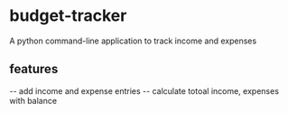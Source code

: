 # budget-tracker
A python command-line application to track income and expenses

## features
-- add income and expense entries
-- calculate  totoal income, expenses with balance
